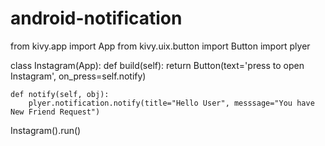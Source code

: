 # android-notification
from kivy.app import App
from kivy.uix.button import Button
import plyer

class Instagram(App):
    def build(self):
        return Button(text='press to open Instagram', on_press=self.notify)

    def notify(self, obj):
        plyer.notification.notify(title="Hello User", messsage="You have New Friend Request")

Instagram().run()
